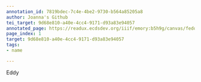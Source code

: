 ```yaml
---
annotation_id: 7819bdec-7c4e-4be2-9730-b564a85205a8
author: Joanna's Github
tei_target: 9d68e810-a40e-4cc4-9171-d93a83e94057
annotated_page: https://readux.ecdsdev.org/iiif/emory:b5h9g/canvas/fedora:emory:pchch
page_index: 1
target: 9d68e810-a40e-4cc4-9171-d93a83e94057
tags:
- name

---
```

<p>Eddy</p>